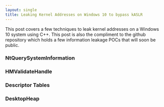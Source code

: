```yaml
---
layout: single
title: Leaking Kernel Addresses on Windows 10 to bypass kASLR
---
```


This post covers a few techniques to leak kernel addresses on a Windows 10 system using C++. This post is also the compliment to the github repository which holds a few information leakage POCs that will soon be public.

### NtQuerySystemInformation
### HMValidateHandle
### Descriptor Tables
### DesktopHeap
